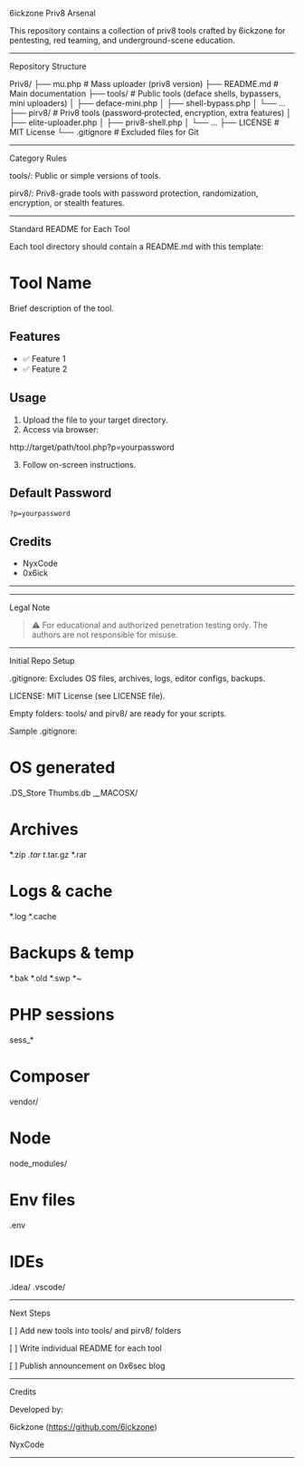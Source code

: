 6ickzone Priv8 Arsenal

This repository contains a collection of priv8 tools crafted by 6ickzone for pentesting, red teaming, and underground-scene education.


---

Repository Structure

Priv8/
├── mu.php              # Mass uploader (priv8 version)
├── README.md           # Main documentation
├── tools/              # Public tools (deface shells, bypassers, mini uploaders)
│   ├── deface-mini.php
│   ├── shell-bypass.php
│   └── ...
├── pirv8/              # Priv8 tools (password‑protected, encryption, extra features)
│   ├── elite-uploader.php
│   ├── priv8-shell.php
│   └── ...
├── LICENSE             # MIT License
└── .gitignore          # Excluded files for Git


---

Category Rules

tools/: Public or simple versions of tools.

pirv8/: Priv8-grade tools with password protection, randomization, encryption, or stealth features.



---

Standard README for Each Tool

Each tool directory should contain a README.md with this template:

# Tool Name

Brief description of the tool.

## Features
- ✅ Feature 1
- ✅ Feature 2

## Usage
1. Upload the file to your target directory.
2. Access via browser:

http://target/path/tool.php?p=yourpassword

3. Follow on-screen instructions.

## Default Password
`?p=yourpassword`

## Credits
- NyxCode
- 0x6ick

---


---

Legal Note

> ⚠️ For educational and authorized penetration testing only. The authors are not responsible for misuse.




---

Initial Repo Setup

.gitignore: Excludes OS files, archives, logs, editor configs, backups.

LICENSE: MIT License (see LICENSE file).

Empty folders: tools/ and pirv8/ are ready for your scripts.


Sample .gitignore:

# OS generated
.DS_Store
Thumbs.db
__MACOSX/

# Archives
*.zip
*.tar
t*.tar.gz
*.rar

# Logs & cache
*.log
*.cache

# Backups & temp
*.bak
*.old
*.swp
*~

# PHP sessions
sess_*

# Composer
vendor/

# Node
node_modules/

# Env files
.env

# IDEs
.idea/
.vscode/


---

Next Steps

[ ] Add new tools into tools/ and pirv8/ folders

[ ] Write individual README for each tool

[ ] Publish announcement on 0x6sec blog



---

Credits

Developed by:

6ickzone (https://github.com/6ickzone)

NyxCode



---

